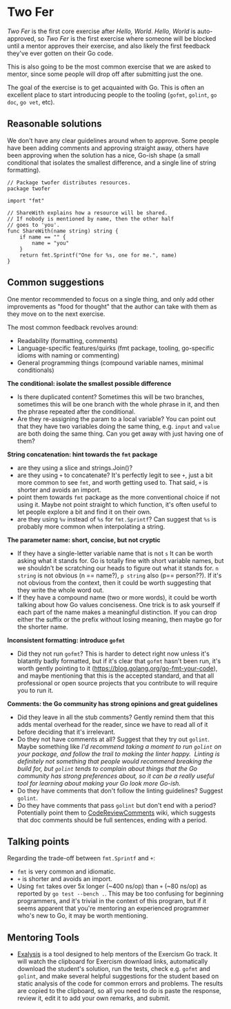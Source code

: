 # Two Fer

_Two Fer_ is the first core exercise after _Hello, World_. _Hello, World_ is auto-approved, so _Two Fer_ is the first exercise where someone will be blocked until a mentor approves their exercise, and also likely the first feedback they've ever gotten on their Go code.

This is also going to be the most common exercise that we are asked to mentor, since some people will drop off after submitting just the one.

The goal of the exercise is to get acquainted with Go. This is often an excellent place to start introducing people to the tooling (`gofmt`, `golint`, `go doc`, `go vet`, etc).

## Reasonable solutions

We don't have any clear guidelines around when to approve. Some people have been adding comments and approving straight away, others have been approving when the solution has a nice, Go-ish shape (a small conditional that isolates the smallest difference, and a single line of string formatting).


```
// Package twofer distributes resources.
package twofer

import "fmt"

// ShareWith explains how a resource will be shared.
// If nobody is mentioned by name, then the other half
// goes to 'you'.
func ShareWith(name string) string {
	if name == "" {
		name = "you"
	}
	return fmt.Sprintf("One for %s, one for me.", name)
}
```

## Common suggestions

One mentor recommended to focus on a single thing, and only add other improvements as "food for thought" that the author can take with them as they move on to the next exercise.

The most common feedback revolves around:

* Readability (formatting, comments)
* Language-specific features/quirks (fmt package, tooling, go-specific idioms with naming or commenting)
* General programming things (compound variable names, minimal conditionals)

**The conditional: isolate the smallest possible difference**
* Is there duplicated content? Sometimes this will be two branches, sometimes this will be one branch with the whole phrase in it, and then the phrase repeated after the conditional.
* Are they re-assigning the param to a local variable? You can point out that they have two variables doing the same thing, e.g. `input` and `value` are both doing the same thing. Can you get away with just having one of them?

**String concatenation: hint towards the `fmt` package**
* are they using a slice and strings.Join()?
* are they using `+` to concatenate? It's perfectly legit to see `+`, just a bit more common to see `fmt`, and worth getting used to. That said, `+` is shorter and avoids an import.
* point them towards `fmt` package as the more conventional choice if not using it. Maybe not point straight to which function, it's often useful to let people explore a bit and find it on their own.
* are they using `%v` instead of `%s` for `fmt.Sprintf`? Can suggest that `%s` is probably more common when interpolating a string.

**The parameter name: short, concise, but not cryptic**
* If they have a single-letter variable name that is not `s` It can be worth asking what it stands for. Go is totally fine with short variable names, but we shouldn't be scratching our heads to figure out what it stands for. `n string` is not obvious (n == name?), `p string` also (p== person??). If it's not obvious from the context, then it could be worth suggesting that they write the whole word out.
* If they have a compound name (two or more words), it could be worth talking about how Go values conciseness. One trick is to ask yourself if each part of the name makes a meaningful distinction. If you can drop either the suffix or the prefix without losing meaning, then maybe go for the shorter name.

**Inconsistent formatting: introduce `gofmt`**
* Did they not run `gofmt`? This is harder to detect right now unless it's blatantly badly formatted, but if it's clear that `gofmt` hasn't been run, it's worth gently pointing to it (https://blog.golang.org/go-fmt-your-code), and maybe mentioning that this is the accepted standard, and that all professional or open source projects that you contribute to will require you to run it.

**Comments: the Go community has strong opinions and great guidelines**
* Did they leave in all the stub comments? Gently remind them that this adds mental overhead for the reader, since we have to read all of it before deciding that it's irrelevant.
* Do they not have comments at all? Suggest that they try out `golint`. Maybe something like _I'd recommend taking a moment to run `golint` on your package, and follow the trail to making the linter happy.  Linting is definitely not something that people would recommend breaking the build for, but `golint` tends to complain about things that the Go community has strong preferences about, so it can be a really useful tool for learning about making your Go look more Go-ish._
* Do they have comments that don't follow the linting guidelines? Suggest `golint`.
* Do they have comments that pass `golint` but don't end with a period? Potentially point them to [CodeReviewComments](https://github.com/golang/go/wiki/CodeReviewComments#comment-sentences) wiki, which suggests that doc comments should be full sentences, ending with a period.

## Talking points

Regarding the trade-off between `fmt.Sprintf` and `+`:
* `fmt` is very common and idiomatic.
* `+` is shorter and avoids an import.
*  Using `fmt` takes over 5x longer (~400 ns/op) than `+` (~80 ns/op) as reported by `go test --bench .`. This may be too confusing for beginning programmers, and it's trivial in the context of this program, but if it seems apparent that you're mentoring an experienced programmer who's new to Go, it may be worth mentioning.

## Mentoring Tools

* [Exalysis](https://github.com/tehsphinx/exalysis) is a tool designed to help mentors of the Exercism Go track. It will watch the clipboard for Exercism download links, automatically download the student's solution, run the tests, check e.g. `gofmt` and `golint`, and make several helpful suggestions for the student based on static analysis of the code for common errors and problems. The results are copied to the clipboard, so all you need to do is paste the response, review it, edit it to add your own remarks, and submit.
